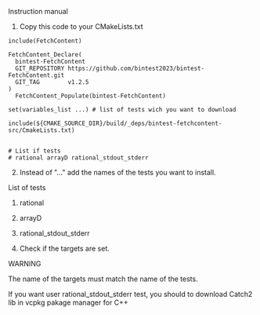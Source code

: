 Instruction manual

1) Copy this code to your CMakeLists.txt

```
include(FetchContent)

FetchContent_Declare(
  bintest-FetchContent
  GIT_REPOSITORY https://github.com/bintest2023/bintest-FetchContent.git
  GIT_TAG        v1.2.5
)
  FetchContent_Populate(bintest-FetchContent)

set(variables_list ...) # list of tests wich you want to download 

include(${CMAKE_SOURCE_DIR}/build/_deps/bintest-fetchcontent-src/CmakeLists.txt)


# List if tests
# rational arrayD rational_stdout_stderr
```

2) Instead of "..." add the names of the tests you want to install.

List of tests

  1) rational
  2) arrayD
  3) rational_stdout_stderr


3) Check if the targets are set.

WARNING

The name of the targets must match the name of the tests.

If you want user rational_stdout_stderr test, you should to download Catch2 lib in vcpkg pakage manager for C++ 




